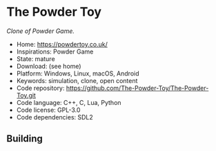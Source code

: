 # The Powder Toy

_Clone of Powder Game._

- Home: https://powdertoy.co.uk/
- Inspirations: Powder Game
- State: mature
- Download: (see home)
- Platform: Windows, Linux, macOS, Android
- Keywords: simulation, clone, open content
- Code repository: https://github.com/The-Powder-Toy/The-Powder-Toy.git
- Code language: C++, C, Lua, Python
- Code license: GPL-3.0
- Code dependencies: SDL2

## Building
